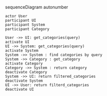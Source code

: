sequenceDiagram
autonumber

    actor User
    participant UI
    participant System
    participant Category

    User ->> UI: get_categories(query)
    activate UI
    UI ->> System: get_categories(query)
    activate System
    System ->> System : find categories by query
    System ->> Category : get_category
    activate Category
    Category ->> System : return category
    deactivate Category
    System ->> UI: return filtered_categories
    deactivate System
    UI ->> User: return filterd_categories
    deactivate UI
